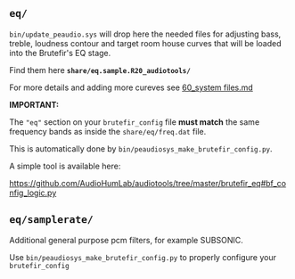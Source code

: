 ## `eq/`

`bin/update_peaudio.sys` will drop here the needed files for adjusting bass, treble, loudness contour and target room house curves that will be loaded into the Brutefir's EQ stage.

Find them here **`share/eq.sample.R20_audiotools/`**

For more details and adding more cureves see [60_system files.md](../../doc/60_system%20files.md)


**IMPORTANT:**

The `"eq"` section on your `brutefir_config` file **must match** the same frequency bands as inside the `share/eq/freq.dat` file.

This is automatically done by `bin/peaudiosys_make_brutefir_config.py`.

A simple tool is available here:

https://github.com/AudioHumLab/audiotools/tree/master/brutefir_eq#bf_config_logic.py

## `eq/samplerate/`

Additional general purpose pcm filters, for example SUBSONIC.

Use `bin/peaudiosys_make_brutefir_config.py` to properly configure your `brutefir_config`
